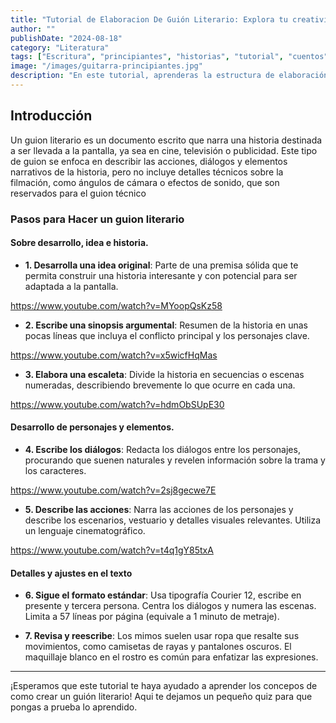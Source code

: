 ```yaml
---
title: "Tutorial de Elaboracion De Guión Literario: Explora tu creatividad, y desarrolla el escritor que hay en ti."
author: ""
publishDate: "2024-08-18"
category: "Literatura"
tags: ["Escritura", "principiantes", "historias", "tutorial", "cuentos"]
image: "/images/guitarra-principiantes.jpg"
description: "En este tutorial, aprenderas la estructura de elaboración de un guión literario, a como desarrollar las ideas y "
---
```


## Introducción

Un guion literario es un documento escrito que narra una historia destinada a ser llevada a la pantalla, ya sea en cine, televisión o publicidad. Este tipo de guion se enfoca en describir las acciones, diálogos y elementos narrativos de la historia, pero no incluye detalles técnicos sobre la filmación, como ángulos de cámara o efectos de sonido, que son reservados para el guion técnico

### Pasos para Hacer un guion literario


#### Sobre desarrollo, idea e historia.

- **1. Desarrolla una idea original**: Parte de una premisa sólida que te permita construir una historia interesante y con potencial para ser adaptada a la pantalla.

https://www.youtube.com/watch?v=MYoopQsKz58


- **2. Escribe una sinopsis argumental**: Resumen de la historia en unas pocas líneas que incluya el conflicto principal y los personajes clave.

https://www.youtube.com/watch?v=x5wicfHqMas


- **3. Elabora una escaleta**: Divide la historia en secuencias o escenas numeradas, describiendo brevemente lo que ocurre en cada una.

https://www.youtube.com/watch?v=hdmObSUpE30

#### Desarrollo de personajes y elementos.

- **4. Escribe los diálogos**: Redacta los diálogos entre los personajes, procurando que suenen naturales y revelen información sobre la trama y los caracteres.

https://www.youtube.com/watch?v=2sj8gecwe7E


- **5. Describe las acciones**: Narra las acciones de los personajes y describe los escenarios, vestuario y detalles visuales relevantes. Utiliza un lenguaje cinematográfico.

https://www.youtube.com/watch?v=t4q1gY85txA

#### Detalles y ajustes en el texto

- **6. Sigue el formato estándar**: Usa tipografía Courier 12, escribe en presente y tercera persona. Centra los diálogos y numera las escenas. Limita a 57 líneas por página (equivale a 1 minuto de metraje).

- **7. Revisa y reescribe**: Los mimos suelen usar ropa que resalte sus movimientos, como camisetas de rayas y pantalones oscuros. El maquillaje blanco en el rostro es común para enfatizar las expresiones.

---

¡Esperamos que este tutorial te haya ayudado a aprender los concepos de como crear un guión literario! Aqui te dejamos un pequeño quiz para que pongas a prueba lo aprendido.
